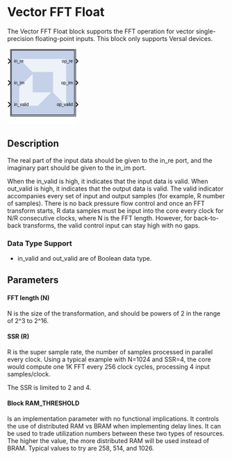 # Vector FFT Float

The Vector FFT Float block supports the FFT operation for vector 
single-precision floating-point inputs. This block only supports Versal devices.

![](./Images/block.png)

## Description

The real part of the input data should be given to the in_re port, 
and the imaginary part should be given to the in_im port.

When the in_valid is high, it indicates that the input data is valid. 
When out_valid is high, it indicates that the output data is valid. 
The valid indicator accompanies every set of input and output samples 
(for example, R number of samples). There is no back pressure flow control 
and once an FFT transform starts, R data samples must be input into the 
core every clock for N/R consecutive clocks, where N is the FFT length. 
However, for back-to-back transforms, the valid control input can stay 
high with no gaps.

### Data Type Support

- in_valid and out_valid are of Boolean data type.

## Parameters

#### FFT length (N) 
N is the size of the transformation, and should be powers
of 2 in the range of 2^3 to 2^16. 

#### SSR (R)
R is the super sample rate, the
number of samples processed in parallel every clock. Using a typical
example with N=1024 and SSR=4, the core would compute one 1K FFT every
256 clock cycles, processing 4 input samples/clock. 

The SSR is limited to 2 and 4.

#### Block RAM_THRESHOLD 
Is an implementation parameter with no functional implications. It controls 
the use of distributed RAM vs BRAM when implementing delay lines. It can 
be used to trade utilization numbers between these two types of resources. 
The higher the value, the more distributed RAM will be used instead of 
BRAM. Typical values to try are 258, 514, and 1026.

